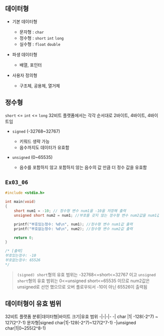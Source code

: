 ## 데이터형
* 기본 데이터형
  *  문자형 : `char`
  *  정수형 : `short` `int` `long`
  *  실수형 : `float` `double`

* 파생 데이터형
  * 배열, 포인터

* 사용자 정의형
  * 구조체, 공용체, 열거체


## 정수형
`short` <= `int` <= `long`
32비트 플랫폼에서는 각각 순서대로 2바이트, 4바이트, 4바이트임
* `signed` (-32768~32767)
  * 키워드 생략 가능
  * 음수까지도 데이터가 유효함

* `unsigned` (0~65535)
  * 음수를 포함하지 않고 포함하지 않는 음수의 값 만큼 더 정수 값을 유효함


## `Ex03_06`

```c
#include <stdio.h>

int main(void)
{
    short num1 = -10; // 정수형 변수 num1을 -10을 저장해 출력
    unsigned short num2 = num1; //부호를 갖지 않는 정수형 변수 num2값을 num1값으로 저장해 선언

    printf("부호있는정수: %d\n", num1); //정수형 변수 num1값 출력
    printf("부호없는정수: %d\n", num2); //정수형 변수 num2값 출력

    return 0;
}

/* [출력]
부호있는정수: -10
부호없는정수: 65526
*/
```
>`(signed) short`형의 유효 범위는 -32768<=short<=32767 이고
`unsigned short`형의 유효 범위는 0<=unsigned short<=65535 이므로
num2값은 unsigned로 선언 했으므로 오버 플로우되서 -10이 아닌 65526이 출력됨

## 데이터형이 유효 범위
32비트 플랫폼
분류|데이터형|바이트 크기|유효 범위
-|-|-|-
-| char |1| -128(-2^7) ~ 127(2^7-1)
문자형|signed char|1|-128(-2^7)~127(2^7-1)
-|unsigned char|1|0~255(2^8-1)